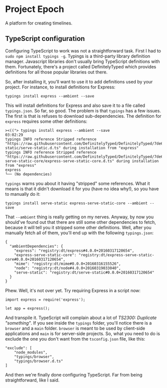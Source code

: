 
# Project Epoch

A platform for creating timelines.

## TypeScript configuration

Configuring TypeScript to work was not a straightforward task. First I had to `sudo npm install typings -g`. Typings is
 a third-party library definition manager. Javascript libraries don't usually bring TypeScript definitions with them.
 Fortunately, there's a project called DefinitelyTyped which provides definitions for all those popular libraries out
 there.

So, after installing it, you'll want to use it to add definitions used by your project. For instance, to install
definitions for Express:

    typings install express --ambient --save

This will install definitions for Express and also save it to a file called `typings.json`. So far, so good. The problem
is that `typings` has a few issues. The first is that is refuses to download sub-dependencies. The definition for
`express` requires some other definitions:

    ><((°> typings install express --ambient --save                                                                                                                                                             03:02:29
    typings INFO reference Stripped reference "https://raw.githubusercontent.com/DefinitelyTyped/DefinitelyTyped/7de6c3dd94feaeb21f20054b9f30d5dabc5efabd/serve-static/serve-static.d.ts" during installation from "express"
    typings INFO reference Stripped reference "https://raw.githubusercontent.com/DefinitelyTyped/DefinitelyTyped/7de6c3dd94feaeb21f20054b9f30d5dabc5efabd/express-serve-static-core/express-serve-static-core.d.ts" during installation from "express"
    express
    └── (No dependencies)

`typings` warns you about it having "stripped" some references. What it means is that it didn't download it for you
(have no idea why!), so you have to manually do it:

    typings install serve-static express-serve-static-core --ambient --save

That `--ambient` thing is really getting on my nerves. Anyway, by now you should've found out that there are still some
other dependencies to fetch, because it will tell you it stripped some other definitions. Well, after you manually
fetch all of them, you'll end up with the following `typings.json`:

    {
      "ambientDependencies": {
        "express": "registry:dt/express#4.0.0+20160317120654",
        "express-serve-static-core": "registry:dt/express-serve-static-core#0.0.0+20160317120654",
        "mime": "registry:dt/mime#0.0.0+20160316155526",
        "node": "registry:dt/node#4.0.0+20160319033040",
        "serve-static": "registry:dt/serve-static#0.0.0+20160317120654"
      }
    }

Phew. Well, it's not over yet. Try requiring Express in a script now:

    import express = require('express');

    let app = express();

And transpile it. TypeScript will complain about a lot of *TS2300: Duplicate "something"*. If you see inside the
`typings` folder, you'll notice there is a `browser` and a `main` folder. `browser` is meant to be used by client-side
applications and `main` is for server-side projects. So, what you need to do is exclude the one you don't want from the
`tsconfig.json` file, like this:

    "exclude": [
        "node_modules",
        "typings/browser",
        "typings/browser.d.ts"
    ]

And then we're finally done configuring TypeScript. Far from being straightforward, like I said.
